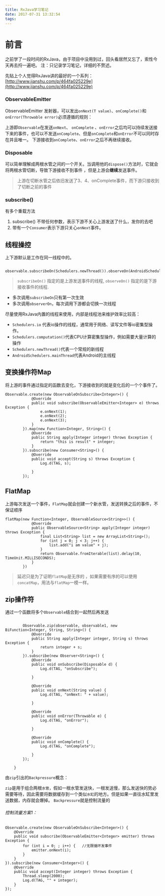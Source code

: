 ```yaml
---
title: RxJava学习笔记
date: 2017-07-31 13:32:54
tags:
---
```

# 前言
<!--more-->
之前学了一段时间的RxJava，由于项目中没用到过，回头看居然又忘了，索性今天再去捋一遍吧。
注：只记录学习笔记，详细的不赘述。

先贴上个人觉得RxJava讲的最好的一个系列： [http://www.jianshu.com/p/464fa025229e](http://www.jianshu.com/p/464fa025229e)

### ObservableEmitter
 ObservableEmitter 发射器，可以发出`onNext(T value)`、`onComplete()`和`onError(Throwable error)`必须遵循的规则：
> 
上游即`Observable`在发送`onNext`、 `onComplete` 、`onError`之后均可以持续发送接下来的事件，也可以不发送`onComplete`、但是`onComplete`和`onError`不可以同时存在并且唯一。
下游接收到`onComplete`、`onError`之后不再继续接收。


### Disposable
可以简单理解成两根水管之间的一个开关。当调用他的`dispose()`方法时，它就会将两根水管切断，导致下游接收不到事件 ，但是上游会**继续**发送事件。


> 上游在切断水管之后依旧发送了3、4、onComplete事件，而下游只接收到了切断之前的事件


### subscribe()
有多个重载方法

1. subscribe() 不带任何参数，表示下游不关心上游发送了什么，发你的去吧
2. 带有一个`Consumer`表示下游只关心`onNext`事件。

## 线程操控
上下游默认是工作在同一线程中的。

```
		observable.subscribeOn(Schedulers.newThread()).observeOn(AndroidSchedulers.mainThread()).subscribe(consumer);

```
> `subscribeOn()` 指定的是上游发送事件的线程, `observeOn()` 指定的是下游接收事件的线程.

- 多次调用`subscribeOn`只有第一次生效
- 多次调用`observerOn`，每次调用下游都会切换一次线程

尽量使用RxJava内置的线程来使用，内部是线程池来维护效率比较高：
- `Schedulers.io` 代表io操作的线程，通常用于网络、读写文件等io密集型操作。
- `Schedulers.computation()`代表CPU计算密集型操作，例如需要大量计算的操作
- `Schedulers.newThread()`代表一个常规的新线程
- `AndroidSchedulers.mainThread`代表Android的主线程


## 变换操作符Map
将上游的事件通过指定的函数去变化，下游接收到的就是变化后的一个个事件了。

``` 		
Observable.create(new ObservableOnSubscribe<Integer>() {
			@Override
			public void subscribe(ObservableEmitter<Integer> e) throws Exception {
				e.onNext(1);
				e.onNext(2);
				e.onNext(3);
			}
		}).map(new Function<Integer, String>() {
			@Override
			public String apply(Integer integer) throws Exception {
				return "this is result" + integer;
			}
		}).subscribe(new Consumer<String>() {
			@Override
			public void accept(String s) throws Exception {
				Log.d(TAG, s);

			}
		});
```

## FlatMap
上游每次发送一个事件，`FlatMap`就会创建一个新水管，发送转换之后的事件，不保证顺序

```
flatMap(new Function<Integer, ObservableSource<String>>() {
			@Override
			public ObservableSource<String> apply(Integer integer) throws Exception {
				final List<String> list = new ArrayList<String>();
				for (int j = 0; j < 3; j++) {
					list.add("i am value" + j);
				}
				return Observable.fromIterable(list).delay(10, TimeUnit.MILLISECONDS);
			}
		})
```

> 延迟只是为了证明`flatMap`是无序的 ，如果需要有序的可以使用`concatMap`，用法与`flatMap`一模一样。



## zip操作符
通过一个函数将多个`Observable`结合到一起然后再发送


```

		Observable.zip(observable, observable1, new BiFunction<Integer, String, String>() {
			@Override
			public String apply(Integer integer, String s) throws Exception {
				return integer + s;
			}
		}).subscribe(new Observer<String>() {
			@Override
			public void onSubscribe(Disposable d) {
				Log.d(TAG, "onSubscribe");

			}

			@Override
			public void onNext(String value) {
				Log.d(TAG, "onNext: " + value);

			}

			@Override
			public void onError(Throwable e) {
				Log.d(TAG, "onError");

			}

			@Override
			public void onComplete() {
				Log.d(TAG, "onComplete");

			}
		});

	}
```

由`zip`引出的`Backpressure`概念：

`zip`是用于组合两根`水管`，假如一根水管发送快，一根发送慢，那么发送快的势必需要等待，因此需要将数据缓存到一个类似`水缸`的地方。但是如果一直往水缸里发送数据，内存就会爆掉。
`Backpressure`就是控制流量的

###### 控制流量方案1：

```
Observable.create(new ObservableOnSubscribe<Integer>() {                         
    @Override                                                                    
    public void subscribe(ObservableEmitter<Integer> emitter) throws Exception { 
        for (int i = 0; ; i++) {   //无限循环发事件                                              
            emitter.onNext(i);                                                   
        }                                                                        
    }                                                                            
}).subscribe(new Consumer<Integer>() {                                           
    @Override                                                                    
    public void accept(Integer integer) throws Exception {                       
        Thread.sleep(2000);                                                      
        Log.d(TAG, "" + integer);                                                
    }                                                                            
});

```
